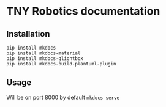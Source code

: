 # TNY Robotics documentation

## Installation
```
pip install mkdocs
pip install mkdocs-material
pip install mkdocs-glightbox
pip install mkdocs-build-plantuml-plugin
```

## Usage
Will be on port 8000 by default
```mkdocs serve```